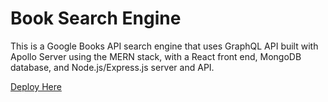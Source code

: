 # Book Search Engine 

This is a Google Books API search engine that uses GraphQL API built with Apollo Server using the MERN stack, with a React front end, MongoDB database, and Node.js/Express.js server and API.

[Deploy Here](https://thawing-peak-04080.herokuapp.com/)